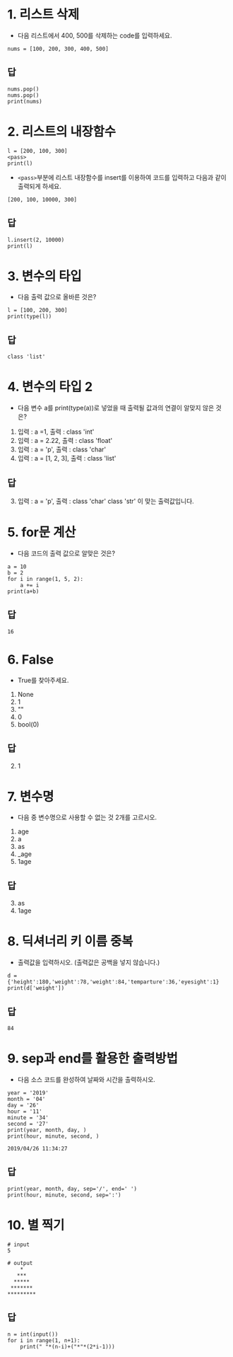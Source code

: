 # 1. 리스트 삭제
- 다음 리스트에서 400, 500를 삭제하는 code를 입력하세요.
```py3
nums = [100, 200, 300, 400, 500]
```
## 답
```py3
nums.pop()
nums.pop()
print(nums)
```

# 2. 리스트의 내장함수
```py3
l = [200, 100, 300]
<pass>
print(l)
```
- `<pass>`부분에 리스트 내장함수를 insert를 이용하여 코드를 입력하고 다음과 같이 출력되게 하세요.
```py3
[200, 100, 10000, 300]
```

## 답
```py3
l.insert(2, 10000)
print(l)
```

# 3. 변수의 타입
- 다음 출력 값으로 올바른 것은?
```py3
l = [100, 200, 300]
print(type(l))
```

## 답
```py3
class 'list'
```

# 4. 변수의 타입 2
- 다음 변수 a를 print(type(a))로 넣었을 때 출력될 값과의 연결이 알맞지 않은 것은?

1. 입력 : a =1, 출력 : class 'int'
2. 입력 : a = 2.22, 출력 : class 'float'
3. 입력 : a = 'p', 출력 : class 'char'
4. 입력 : a = [1, 2, 3], 출력 : class 'list'

## 답
3. 입력 : a = 'p', 출력 : class 'char'
class 'str' 이 맞는 출력값입니다.

# 5. for문 계산
- 다음 코드의 출력 값으로 알맞은 것은?
```py3
a = 10
b = 2
for i in range(1, 5, 2):
    a += i
print(a+b)
```

## 답
```py3
16
```

# 6. False
- True를 찾아주세요.

1. None
2. 1
3. ""
4. 0
5. bool(0)

## 답
2. 1

# 7. 변수명
- 다음 중 변수명으로 사용할 수 없는 것 2개를 고르시오.

1. age
2. a
3. as
4. _age
5. 1age

## 답
3. as
5. 1age

# 8. 딕셔너리 키 이름 중복
- 출력값을 입력하시오. (출력값은 공백을 넣지 않습니다.)
```py3
d = {'height':180,'weight':78,'weight':84,'temparture':36,'eyesight':1}
print(d['weight'])
```

## 답
```py3
84
```

# 9. sep과 end를 활용한 출력방법
- 다음 소스 코드를 완성하여 날짜와 시간을 출력하시오.
```py3
year = '2019'
month = '04'
day = '26'
hour = '11'
minute = '34'
second = '27'
print(year, month, day, )
print(hour, minute, second, )
```
```py3
2019/04/26 11:34:27
```

## 답
```py3
print(year, month, day, sep='/', end=' ')
print(hour, minute, second, sep=':')
```

# 10. 별 찍기
```py3
# input
5

# output
    *
   ***
  *****
 *******
*********
```

## 답
```py3
n = int(input())
for i in range(1, n+1):
    print(" "*(n-i)+("*"*(2*i-1)))
```
